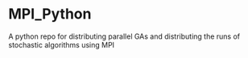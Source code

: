 # MPI_Python
A python repo for distributing parallel GAs and distributing the runs of stochastic algorithms using MPI
